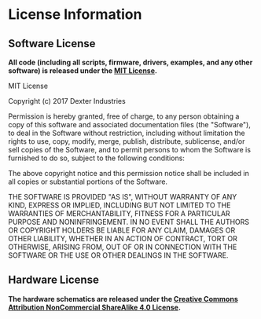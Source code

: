 License Information
===================

Software License
----------------

**All code (including all scripts, firmware, drivers, examples, and any other
software) is released under the [MIT License].**

[MIT License]: http://choosealicense.com/licenses/mit/

MIT License

Copyright (c) 2017 Dexter Industries

Permission is hereby granted, free of charge, to any person obtaining a copy
of this software and associated documentation files (the "Software"), to deal
in the Software without restriction, including without limitation the rights
to use, copy, modify, merge, publish, distribute, sublicense, and/or sell
copies of the Software, and to permit persons to whom the Software is
furnished to do so, subject to the following conditions:

The above copyright notice and this permission notice shall be included in all
copies or substantial portions of the Software.

THE SOFTWARE IS PROVIDED "AS IS", WITHOUT WARRANTY OF ANY KIND, EXPRESS OR
IMPLIED, INCLUDING BUT NOT LIMITED TO THE WARRANTIES OF MERCHANTABILITY,
FITNESS FOR A PARTICULAR PURPOSE AND NONINFRINGEMENT. IN NO EVENT SHALL THE
AUTHORS OR COPYRIGHT HOLDERS BE LIABLE FOR ANY CLAIM, DAMAGES OR OTHER
LIABILITY, WHETHER IN AN ACTION OF CONTRACT, TORT OR OTHERWISE, ARISING FROM,
OUT OF OR IN CONNECTION WITH THE SOFTWARE OR THE USE OR OTHER DEALINGS IN THE
SOFTWARE.


Hardware License
----------------

**The hardware schematics are released under the [Creative Commons Attribution
NonCommercial ShareAlike 4.0 License][CC4].**

[CC4]: https://creativecommons.org/licenses/by-nc-sa/4.0/

